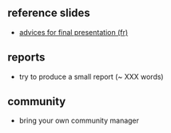 ## reference slides

- [advices for final presentation (fr)](https://www.dropbox.com/s/supxmyw33054l58/conseil-presentations.pdf)

## reports

- try to produce a small report (~ XXX words)

## community

- bring your own community manager
